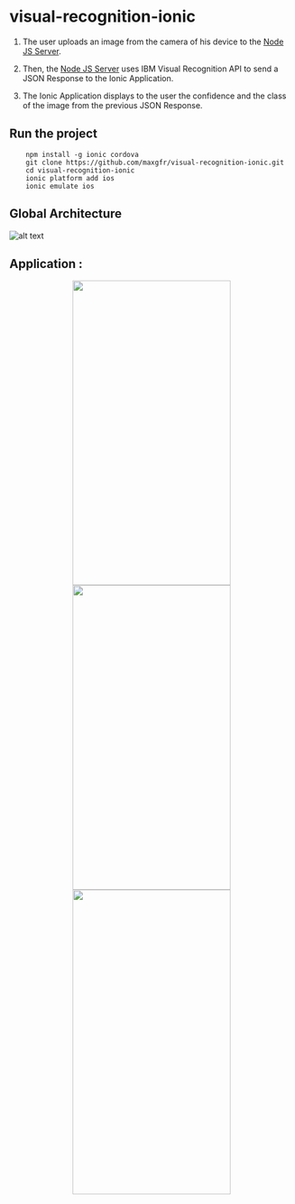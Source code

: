 # visual-recognition-ionic

1. The user uploads an image from the camera of his device to the [Node JS Server](https://github.com/maxgfr/visual-recognition-server/).

2. Then, the [Node JS Server](https://github.com/maxgfr/visual-recognition-server/) uses IBM Visual Recognition API to send a JSON Response to the Ionic Application.

3. The Ionic Application displays to the user the confidence and the class of the image from the previous JSON Response.

## Run the project

```
    npm install -g ionic cordova
    git clone https://github.com/maxgfr/visual-recognition-ionic.git
    cd visual-recognition-ionic
    ionic platform add ios
    ionic emulate ios
```

## Global Architecture

![alt text](https://github.com/maxgfr/visual-recognition-ionic/blob/master/screen/screen4.png)

## Application :

<div align="center">
  <img src="https://github.com/maxgfr/visual-recognition-ionic/blob/master/screen/screen1.png" height="540" width="280"/>
  <img src="https://github.com/maxgfr/visual-recognition-ionic/blob/master/screen/screen2.png" height="540" width="280"/>
  <img src="https://github.com/maxgfr/visual-recognition-ionic/blob/master/screen/screen3.png" height="540" width="280"/>
</div>
